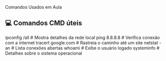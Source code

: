 Comandos Usados em Aula

## 💻 Comandos CMD úteis

ipconfig /all        # Mostra detalhes da rede local
ping 8.8.8.8         # Verifica conexão com a internet
tracert google.com   # Rastreia o caminho até um site
netstat -an          # Lista conexões abertas
whoami               # Exibe o usuário logado
systeminfo           # Detalhes sobre o sistema operacional
